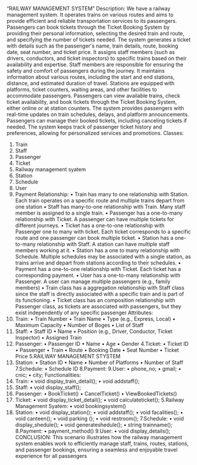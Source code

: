 “RAILWAY MANAGEMENT SYSTEM”
Description:
We have a railway management system. It operates trains on various routes and aims to provide efficient and reliable transportation services to its passengers. Passengers can book tickets through the Ticket Booking System by providing their personal information, selecting the desired train and route, and specifying the number of tickets needed. The system generates a ticket with details such as the passenger's name, train details, route, booking date, seat number, and ticket price. It assigns staff members (such as drivers, conductors, and ticket inspectors) to specific trains based on their availability and expertise. Staff members are responsible for ensuring the safety and comfort of passengers during the journey. It maintains information about various routes, including the start and end stations, distance, and estimated duration of travel. Stations are equipped with platforms, ticket counters, waiting areas, and other facilities to accommodate passengers. Passengers can view available trains, check ticket availability, and book tickets through the Ticket Booking System, either online or at station counters. The system provides passengers with real-time updates on train schedules, delays, and platform announcements. Passengers can manage their booked tickets, including canceling tickets if needed. The system keeps track of passenger ticket history and preferences, allowing for personalized services and promotions.
Classes:
1.	Train
2.	Staff
3.	Passenger
4.	Ticket
5.	Railway management syatem
6.	Station
7.	Schedule
8.	User
9.	Payment
Relationship:
•	Train has many to one relationship with Station. Each train operates on a specific route and multiple trains depart from one station
•	Staff has many-to-one relationship with Train. Many staff member is assigned to a single train.
•	Passenger has a one-to-many relationship with Ticket. A passenger can have multiple tickets for different journeys.
•	Ticket has a one-to-one relationship with Passenger one to many with ticket. Each ticket corresponds to a specific route and one passenger can book multiple ticket.
•	Station has a one-to-many relationship with Staff. A station can have multiple staff members working at it.
•	Station has a one to many relationship with Schedule. Multiple schedules may be associated with a single station, as trains arrive and depart from stations according to their schedules.
•	Payment has a one-to-one relationship with Ticket. Each ticket has a corresponding payment.
•	User has a one-to-many relationship with Passenger. A user can manage multiple passengers (e.g., family members)
•	Train class has a aggregation relationship with Staff class since the staff is directly associated with a specific train and is part of its functioning.
•	Ticket class has an composition relationship with Passenger class, as tickets are associated with passengers, but they exist independently of any specific passenger
Attributes:
1. Train:
•	Train Number
•	Train Name
•	Type (e.g., Express, Local)
•	Maximum Capacity
•	Number of Boges
•	List of Staff
2. Staff:
•	Staff ID
•	Name
•	Position (e.g., Driver, Conductor, Ticket Inspector)
•	Assigned Train
3. Passenger:
•	Passenger ID
•	Name
•	Age
•	Gender
4.Ticket:
•	Ticket ID
•	Passenger
•	Train
•	Route
•	Booking Date
•	Seat Number
•	Ticket Price
5.RAILWAY MANAGEMENT STYSTEM
6. Station:
•	Station ID
•	Name
•	Number of Platforms
•	Number of Staff
7.Schedule:
•	Schedule ID
8.Payment:
9.User:
•	phone_no;
•	gmail;
•	cnic;
•	city;
Functionalities:
1. Train:
•	void display_train_detail();
•	void addstaff(); 
2. Staff:
•	void display_staff(); 
3. Passenger:
•	BookTicket()
•	CancelTicket()
•	ViewBookedTickets()
4. Ticket:
•	void display_ticket_detail();
•	void calculateticket(); 
5.Railway Management Syatem:
•	void bookingsystem()
6. Station:
•	void display_station();
•	void addstaff();
•	void facalities();
•	void canteen();
•	void parking ();
•	void restroom();
  7.Schedule:
•	void display_shedule();
•	void generateshedule();
•	string trainname(); 
8.Payment:
•	payment_method() 
9.User:
•	void display_details(); 
CONCLUSION:
This scenario illustrates how the railway management system enables work to efficiently manage staff, trains, routes, stations, and passenger bookings, ensuring a seamless and enjoyable travel experience for all passengers
